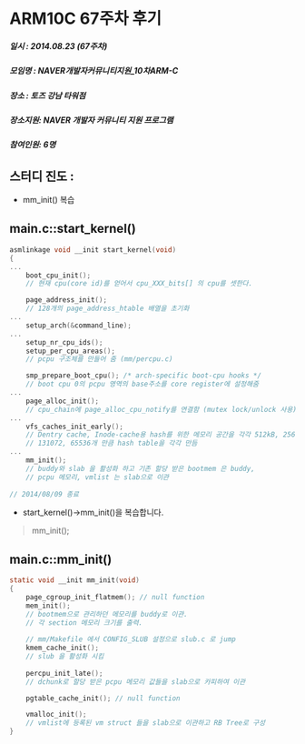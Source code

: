 # ARM10C 67주차 후기
##### 일시    : 2014.08.23 (67주차)
##### 모임명  : NAVER개발자커뮤니티지원_10차ARM-C
##### 장소    : 토즈 강남 타워점
##### 장소지원: NAVER 개발자 커뮤니티 지원 프로그램
##### 참여인원: 6명

## 스터디 진도 : 
* mm_init() 복습

## main.c::start_kernel()
```c
asmlinkage void __init start_kernel(void)
{
...
	boot_cpu_init();
	// 현재 cpu(core id)를 얻어서 cpu_XXX_bits[] 의 cpu를 셋한다.

	page_address_init();
	// 128개의 page_address_htable 배열을 초기화
...
	setup_arch(&command_line);
...
	setup_nr_cpu_ids();
	setup_per_cpu_areas();
	// pcpu 구조체를 만들어 줌 (mm/percpu.c)

	smp_prepare_boot_cpu();	/* arch-specific boot-cpu hooks */
	// boot cpu 0의 pcpu 영역의 base주소를 core register에 설정해줌
...
	page_alloc_init();
	// cpu_chain에 page_alloc_cpu_notify를 연결함 (mutex lock/unlock 사용)
...
	vfs_caches_init_early();
	// Dentry cache, Inode-cache용 hash를 위한 메모리 공간을 각각 512kB, 256kB만큼 할당 받고,
	// 131072, 65536개 만큼 hash table을 각각 만듬
...
	mm_init();
	// buddy와 slab 을 활성화 하고 기존 할당 받은 bootmem 은 buddy,
	// pcpu 메모리, vmlist 는 slab으로 이관
	
// 2014/08/09 종료
```
* start_kernel()->mm_init()을 복습합니다. 
> mm_init();

## main.c::mm_init()
```c
static void __init mm_init(void)
{
	page_cgroup_init_flatmem(); // null function
	mem_init();
	// bootmem으로 관리하던 메모리를 buddy로 이관.
	// 각 section 메모리 크기를 출력.
	
	// mm/Makefile 에서 CONFIG_SLUB 설정으로 slub.c 로 jump
	kmem_cache_init();
	// slub 을 활성화 시킴
	
	percpu_init_late();
	// dchunk로 할당 받은 pcpu 메모리 값들을 slab으로 카피하여 이관

	pgtable_cache_init(); // null function

	vmalloc_init();
	// vmlist에 등록된 vm struct 들을 slab으로 이관하고 RB Tree로 구성
}
```
 

